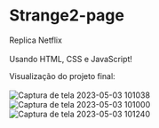 # Strange2-page
Replica Netflix
<br>
<br>
Usando HTML, CSS e JavaScript!

Visualização do projeto final:
<br>
<br>
![Captura de tela 2023-05-03 101038](https://user-images.githubusercontent.com/127504003/235928307-1a3afdd6-9586-408b-a0b4-045fc1247294.png)
![Captura de tela 2023-05-03 101000](https://user-images.githubusercontent.com/127504003/235928356-3faafd0d-9861-4dfb-9411-e92018255c46.png)
![Captura de tela 2023-05-03 101240](https://user-images.githubusercontent.com/127504003/235928373-599cef88-53c3-4d1b-a53b-da9c7c40a2d6.png)
